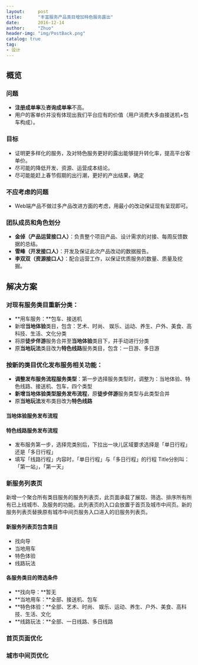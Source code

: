 ```yaml
---
layout:     post
title:      "丰富服务产品类目增加特色服务露出"
date:       2016-12-14
author:     "Zhuo"
header-img: "img/PostBack.png"
catalog: true
tag:
- 设计
---
```


## 概览

### 问题
* **注册成单率**及**咨询成单率**不高。
* 用户的客单价并没有体现出我们平台应有的价值（用户消费大多由接送机+包车构成）。

### 目标
* 证明更多样化的服务，及对特色服务更好的露出能够提升转化率，提高平台客单价。
*  尽可能的降低开发、资源、运营成本结论。
* 尽可能能赶上春节假期的出行潮，更好的产出结果，确定

### 不应考虑的问题
* Web端产品不做过多产品改进方面的考虑，用最小的改动保证现有呈现即可。

### 团队成员和角色划分
* **金倬（产品运营接口人）**：负责整个项目产品、设计需求的对接、每周反馈数据的总结。
* **雪峰（开发接口人）**：开发及保证此次产品改动的数据报告。
* **李双双（资源接口人）**：配合运营工作，以保证优质服务的数量、质量及挖掘。

## 解决方案

### 对现有服务类目重新分类：
* **用车服务：**包车、接送机
* 新增**当地体验**类目，包含：艺术、时尚、 娱乐、运动、养生、户外、美食、高科技、生活、文化分类
* 将原**徒步伴游**服务合并至**当地体验**类目下，并手动进行分类
* 原**当地玩法**类目改为**特色线路**服务类目，包含：一日游、多日游

### 按新的类目优化发布服务相关功能：
* **调整发布服务流程服务类型**：第一步选择服务类型时，调整为：当地体验、特色线路、接送机、包车，四个类型
* **新增当地体验类型服务发布流程**，原**徒步伴游**服务类型与此类型合并
* 原**当地玩法**发布类目改为**特色线路**

#### 当地体验服务发布流程

#### 特色线路服务发布流程
* 发布服务第一步，选择完类别后，下拉出一块儿区域要求选择是「单日行程」还是「多日行程」
* 填写「线路行程」内容时，「单日行程」与「多日行程」的行程 Title分别叫：「第一站」，「第一天」

### 新服务列表页
新增一个聚合所有类目服务的服务列表页，此页面承载了展现、筛选、排序所有所有已上线城市、及服务的功能。此列表页的入口会放置于首页及城市中间页。新的服务列表页替换原有城市中间页服务入口进入的旧服务列表页。

#### 新服务列表页包含类目
* 找向导
* 当地用车
* 特色体验
* 线路玩法

#### 各服务类目的筛选条件
* **找向导：**暂无
* **当地用车：**全部、接送机、包车
* **特色体验：**全部、艺术、时尚、 娱乐、运动、养生、户外、美食、高科技、生活、文化
* **线路玩法：**全部、一日线路、多日线路

### 首页页面优化

### 城市中间页优化
